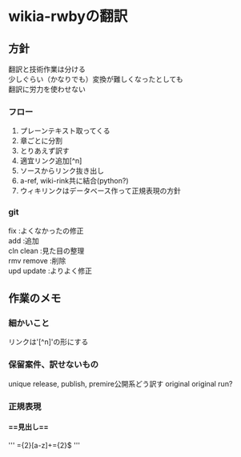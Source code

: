# wikia-rwbyの翻訳


## 方針
翻訳と技術作業は分ける    
少しぐらい（かなりでも）変換が難しくなったとしても  
翻訳に労力を使わせない  

### フロー
1. プレーンテキスト取ってくる
1. 章ごとに分割
1. とりあえず訳す
1. 適宜リンク追加[^n]
1. ソースからリンク抜き出し
1. a-ref, wiki-rink共に結合(python?)
1. ウィキリンクはデータベース作って正規表現の方針

### git
fix :よくなかったの修正  
add :追加  
cln clean :見た目の整理  
rmv remove :削除  
upd update :よりよく修正  


## 作業のメモ

### 細かいこと
リンクは'[^n]'の形にする

### 保留案件、訳せないもの
unique
release, publish, premire公開系どう訳す
original
original run?

### 正規表現
#### ==見出し==
'''
={2}[a-z]+={2}$
'''
